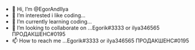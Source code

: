 - 👋 Hi, I’m @EgorAndIlya
- 👀 I’m interested i like сoding...
- 🌱 I’m currently learning coding...
- 💞️ I’m looking to collaborate on ...Egorik#3333 or ilya346565 ПРОДАКШЕНС#0195
- 📫 How to reach me ...Egorik#3333 or ilya346565 ПРОДАКШЕНС#0195

<!---
EgorAndIlya/EgorAndIlya is a ✨ special ✨ repository because its `README.md` (this file) appears on your GitHub profile.
You can click the Preview link to take a look at your changes.
--->
